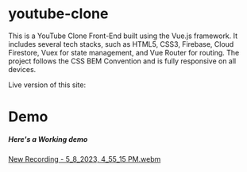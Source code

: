 # youtube-clone


This is a YouTube Clone Front-End built using the Vue.js framework. It includes several tech stacks, such as HTML5, CSS3, Firebase, Cloud Firestore, Vuex for state management, and Vue Router for routing. The project follows the CSS BEM Convention and is fully responsive on all devices.

Live version of this site:

# Demo

##### Here's a Working demo
[New Recording - 5_8_2023, 4_55_15 PM.webm](https://user-images.githubusercontent.com/97788837/236807757-6f314f53-071c-4d97-b6b3-754cdcdd6314.webm)
